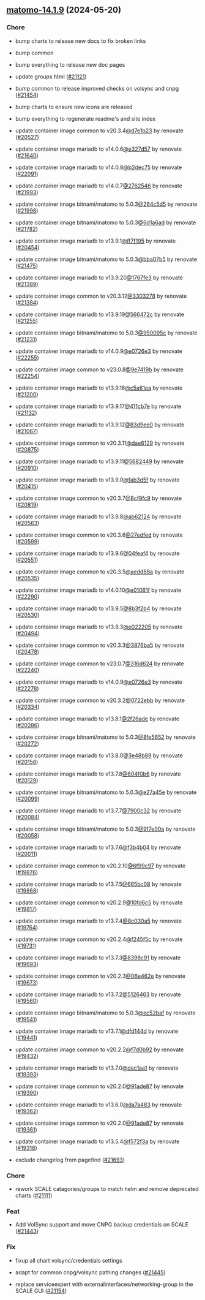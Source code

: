 

## [matomo-14.1.9](https://github.com/truecharts/charts/compare/matomo-13.9.0...matomo-14.1.9) (2024-05-20)

### Chore



- bump charts to release new docs to fix broken links

- bump common

- bump everything to release new doc pages

- update groups html ([#21121](https://github.com/truecharts/charts/issues/21121))

- bump common to release improved checks on volsync and cnpg ([#21454](https://github.com/truecharts/charts/issues/21454))

- bump charts to ensure new icons are released

- bump everything to regenerate readme's and site index

- update container image common to v20.3.4[@d7e1b23](https://github.com/d7e1b23) by renovate ([#20527](https://github.com/truecharts/charts/issues/20527))

- update container image mariadb to v14.0.6[@e327d57](https://github.com/e327d57) by renovate ([#21640](https://github.com/truecharts/charts/issues/21640))

- update container image mariadb to v14.0.8[@b2dec75](https://github.com/b2dec75) by renovate ([#22091](https://github.com/truecharts/charts/issues/22091))

- update container image mariadb to v14.0.7[@2762546](https://github.com/2762546) by renovate ([#21993](https://github.com/truecharts/charts/issues/21993))

- update container image bitnami/matomo to 5.0.3[@264c5d5](https://github.com/264c5d5) by renovate ([#21998](https://github.com/truecharts/charts/issues/21998))

- update container image bitnami/matomo to 5.0.3[@6d1a6ad](https://github.com/6d1a6ad) by renovate ([#21782](https://github.com/truecharts/charts/issues/21782))

- update container image mariadb to v13.9.1[@ff7f195](https://github.com/ff7f195) by renovate ([#20454](https://github.com/truecharts/charts/issues/20454))

- update container image bitnami/matomo to 5.0.3[@bba07b5](https://github.com/bba07b5) by renovate ([#21475](https://github.com/truecharts/charts/issues/21475))

- update container image mariadb to v13.9.20[@1767fe3](https://github.com/1767fe3) by renovate ([#21389](https://github.com/truecharts/charts/issues/21389))

- update container image common to v20.3.12[@3303278](https://github.com/3303278) by renovate ([#21384](https://github.com/truecharts/charts/issues/21384))

- update container image mariadb to v13.9.19[@566472c](https://github.com/566472c) by renovate ([#21255](https://github.com/truecharts/charts/issues/21255))

- update container image bitnami/matomo to 5.0.3[@950095c](https://github.com/950095c) by renovate ([#21231](https://github.com/truecharts/charts/issues/21231))

- update container image mariadb to v14.0.9[@e0726e3](https://github.com/e0726e3) by renovate ([#22255](https://github.com/truecharts/charts/issues/22255))

- update container image common to v23.0.8[@9e7419b](https://github.com/9e7419b) by renovate ([#22254](https://github.com/truecharts/charts/issues/22254))

- update container image mariadb to v13.9.18[@c5a61ea](https://github.com/c5a61ea) by renovate ([#21200](https://github.com/truecharts/charts/issues/21200))

- update container image mariadb to v13.9.17[@411cb7e](https://github.com/411cb7e) by renovate ([#21132](https://github.com/truecharts/charts/issues/21132))

- update container image mariadb to v13.9.12[@83d9ee0](https://github.com/83d9ee0) by renovate ([#21067](https://github.com/truecharts/charts/issues/21067))

- update container image common to v20.3.11[@dae6129](https://github.com/dae6129) by renovate ([#20875](https://github.com/truecharts/charts/issues/20875))

- update container image mariadb to v13.9.11[@5682449](https://github.com/5682449) by renovate ([#20910](https://github.com/truecharts/charts/issues/20910))

- update container image mariadb to v13.9.0[@fab3d5f](https://github.com/fab3d5f) by renovate ([#20415](https://github.com/truecharts/charts/issues/20415))

- update container image common to v20.3.7[@8cf9fc9](https://github.com/8cf9fc9) by renovate ([#20819](https://github.com/truecharts/charts/issues/20819))

- update container image mariadb to v13.9.8[@ab62124](https://github.com/ab62124) by renovate ([#20563](https://github.com/truecharts/charts/issues/20563))

- update container image common to v20.3.6[@27edfed](https://github.com/27edfed) by renovate ([#20599](https://github.com/truecharts/charts/issues/20599))

- update container image mariadb to v13.9.6[@04feaf4](https://github.com/04feaf4) by renovate ([#20551](https://github.com/truecharts/charts/issues/20551))

- update container image common to v20.3.5[@aedd88a](https://github.com/aedd88a) by renovate ([#20535](https://github.com/truecharts/charts/issues/20535))

- update container image mariadb to v14.0.10[@e01061f](https://github.com/e01061f) by renovate ([#22290](https://github.com/truecharts/charts/issues/22290))

- update container image mariadb to v13.9.5[@8b3f2b4](https://github.com/8b3f2b4) by renovate ([#20530](https://github.com/truecharts/charts/issues/20530))

- update container image mariadb to v13.9.3[@e022205](https://github.com/e022205) by renovate ([#20494](https://github.com/truecharts/charts/issues/20494))

- update container image common to v20.3.3[@3876ba5](https://github.com/3876ba5) by renovate ([#20478](https://github.com/truecharts/charts/issues/20478))

- update container image common to v23.0.7[@316d624](https://github.com/316d624) by renovate ([#22240](https://github.com/truecharts/charts/issues/22240))

- update container image mariadb to v14.0.9[@e0726e3](https://github.com/e0726e3) by renovate ([#22278](https://github.com/truecharts/charts/issues/22278))

- update container image common to v20.3.2[@0722ebb](https://github.com/0722ebb) by renovate ([#20334](https://github.com/truecharts/charts/issues/20334))

- update container image mariadb to v13.8.1[@2f26ade](https://github.com/2f26ade) by renovate ([#20286](https://github.com/truecharts/charts/issues/20286))

- update container image bitnami/matomo to 5.0.3[@8fe5652](https://github.com/8fe5652) by renovate ([#20272](https://github.com/truecharts/charts/issues/20272))

- update container image mariadb to v13.8.0[@3e48b89](https://github.com/3e48b89) by renovate ([#20156](https://github.com/truecharts/charts/issues/20156))

- update container image mariadb to v13.7.8[@604f0b6](https://github.com/604f0b6) by renovate ([#20129](https://github.com/truecharts/charts/issues/20129))

- update container image bitnami/matomo to 5.0.3[@e27a45e](https://github.com/e27a45e) by renovate ([#20099](https://github.com/truecharts/charts/issues/20099))

- update container image mariadb to v13.7.7[@7900c32](https://github.com/7900c32) by renovate ([#20084](https://github.com/truecharts/charts/issues/20084))

- update container image bitnami/matomo to 5.0.3[@9f7e00a](https://github.com/9f7e00a) by renovate ([#20058](https://github.com/truecharts/charts/issues/20058))

- update container image mariadb to v13.7.6[@f3b4b04](https://github.com/f3b4b04) by renovate ([#20011](https://github.com/truecharts/charts/issues/20011))

- update container image common to v20.2.10[@6f99c97](https://github.com/6f99c97) by renovate ([#19876](https://github.com/truecharts/charts/issues/19876))

- update container image mariadb to v13.7.5[@665bc08](https://github.com/665bc08) by renovate ([#19868](https://github.com/truecharts/charts/issues/19868))

- update container image common to v20.2.9[@10fd6c5](https://github.com/10fd6c5) by renovate ([#19817](https://github.com/truecharts/charts/issues/19817))

- update container image mariadb to v13.7.4[@8c030a5](https://github.com/8c030a5) by renovate ([#19764](https://github.com/truecharts/charts/issues/19764))

- update container image common to v20.2.4[@f245f5c](https://github.com/f245f5c) by renovate ([#19731](https://github.com/truecharts/charts/issues/19731))

- update container image mariadb to v13.7.3[@8398c91](https://github.com/8398c91) by renovate ([#19693](https://github.com/truecharts/charts/issues/19693))

- update container image common to v20.2.3[@06e462e](https://github.com/06e462e) by renovate ([#19673](https://github.com/truecharts/charts/issues/19673))

- update container image mariadb to v13.7.2[@5126463](https://github.com/5126463) by renovate ([#19560](https://github.com/truecharts/charts/issues/19560))

- update container image bitnami/matomo to 5.0.3[@ec52baf](https://github.com/ec52baf) by renovate ([#19541](https://github.com/truecharts/charts/issues/19541))

- update container image mariadb to v13.7.1[@dfd144d](https://github.com/dfd144d) by renovate ([#19441](https://github.com/truecharts/charts/issues/19441))

- update container image common to v20.2.2[@f7d0b92](https://github.com/f7d0b92) by renovate ([#19432](https://github.com/truecharts/charts/issues/19432))

- update container image mariadb to v13.7.0[@dec1ae1](https://github.com/dec1ae1) by renovate ([#19393](https://github.com/truecharts/charts/issues/19393))

- update container image common to v20.2.0[@91ade87](https://github.com/91ade87) by renovate ([#19390](https://github.com/truecharts/charts/issues/19390))

- update container image mariadb to v13.6.0[@da7a483](https://github.com/da7a483) by renovate ([#19362](https://github.com/truecharts/charts/issues/19362))

- update container image common to v20.2.0[@91ade87](https://github.com/91ade87) by renovate ([#19361](https://github.com/truecharts/charts/issues/19361))

- update container image mariadb to v13.5.4[@f572f3a](https://github.com/f572f3a) by renovate ([#19318](https://github.com/truecharts/charts/issues/19318))

- exclude changelog from pagefind ([#21693](https://github.com/truecharts/charts/issues/21693))

### Chore



- rework SCALE catagories/groups to match helm and remove deprecated charts ([#21111](https://github.com/truecharts/charts/issues/21111))

### Feat



- Add VolSync support and move CNPG backup credentials on SCALE ([#21443](https://github.com/truecharts/charts/issues/21443))

### Fix



- fixup all chart volsync/credentials settings

- adapt for common cnpg/volsync pathing changes ([#21445](https://github.com/truecharts/charts/issues/21445))

- replace serviceexpert with externalinterfaces/networking-group in the SCALE GUI ([#21154](https://github.com/truecharts/charts/issues/21154))